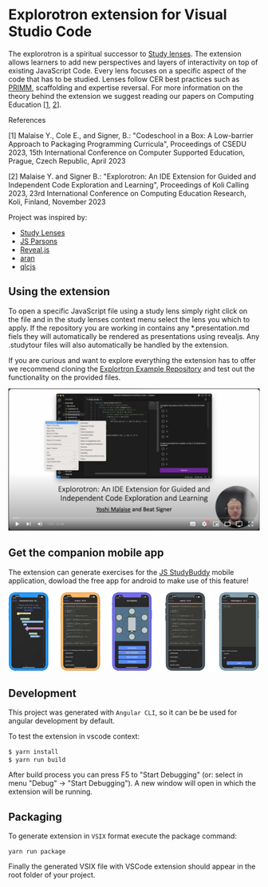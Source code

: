 # Explorotron extension for Visual Studio Code

The explorotron is a spiritual successor to [Study lenses](https://github.com/colevandersWands/study-lenses). The extension allows learners to add new perspectives and layers of interactivity on top of existing JavaScript Code. Every lens focuses on a specific aspect of the code that has to be studied. Lenses follow CER best practices such as [PRIMM](https://primmportal.com), scaffolding and expertise reversal. For more information on the theory behind the extension we suggest reading our papers on Computing Education \[[1](https://www.researchgate.net/publication/369142710_Codeschool_in_a_Box_A_Low-barrier_Approach_to_Packaging_Programming_Curricula), [2](https://wise.vub.ac.be/publication/explorotron-ide-extension-guided-and-independent-code-exploration-and-learning)\].

<div align="center">

</div>

References

[1] Malaise Y., Cole E., and Signer, B.: "Codeschool in a Box: A Low-barrier Approach to Packaging Programming Curricula", Proceedings of CSEDU 2023, 15th International Conference on Computer Supported Education, Prague, Czech Republic, April 2023

[2] Malaise Y. and Signer B.: "Explorotron: An IDE Extension for Guided and Independent Code Exploration and Learning", Proceedings of Koli Calling 2023, 23rd International Conference on Computing Education Research, Koli, Finland, November 2023

Project was inspired by:
* [Study Lenses](https://github.com/colevandersWands/study-lenses)
* [JS Parsons](https://js-parsons.github.io)
* [Reveal.js](https://revealjs.com)
* [aran](https://github.com/lachrist/aran)
* [qlcjs](https://github.com/teemulehtinen/qlcjs)

## Using the extension
To open a specific JavaScript file using a study lens simply right click on the file and in the study lenses context menu select the lens you which to apply. If the repository you are working in contains any *.presentation.md fiels they will automatically be rendered as presentations using revealjs. Any .studytour files will also automatically be handled by the extension.

If you are curious and want to explore everything the extension has to offer we recommend cloning the [Explortron Example Repository](https://github.com/yoshimalaise/explorotron-example-repo) and test out the functionality on the provided files.


[![Link to the youtube video](https://github.com/yoshimalaise/Explorotron/blob/master/video_screenshot.png?raw=true)](https://www.youtube.com/watch?v=u07cDcL49c8)


## Get the companion mobile app
The extension can generate exercises for the [JS StudyBuddy](https://play.google.com/store/apps/details?id=be.ac.vub.wise.jsStudyBuddy) mobile application, dowload the free app for android to make use of this feature!

<div align="center">
<img src="https://github.com/yoshimalaise/Explorotron/blob/master/mobile_screenshots.png?raw=true" width="" alt="Screenshot" title="Screenshot of the explorotron Visual Studio Code plugin" />
</div>

## Development

This project was generated with `Angular CLI`, so it can be be used for angular development by default.

To test the extension in vscode context:
```
$ yarn install
$ yarn run build
```

After build process you can press F5 to "Start Debugging" (or: select in menu "Debug" -> "Start Debugging"). A new window will open in which the extension will be running.

## Packaging

To generate extension in `VSIX` format execute the package command:

```
yarn run package
```

Finally the generated VSIX file with VSCode extension should appear in the root folder of your project.